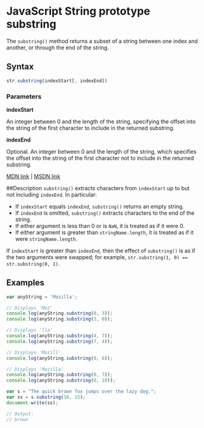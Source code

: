 # JavaScript String prototype substring
The `substring()` method returns a subset of a string between one index and another, or through the end of the string.

## Syntax
```js
str.substring(indexStart[, indexEnd])
```

### Parameters

**indexStart**

An integer between 0 and the length of the string, specifying the offset into the string of the first character to include in the returned substring.

**indexEnd**

Optional. An integer between 0 and the length of the string, which specifies the offset into the string of the first character not to include in the returned substring. 

[MDN link](https://developer.mozilla.org/en-US/docs/Web/JavaScript/Reference/Global_Objects/String/substring) | [MSDN link](https://msdn.microsoft.com/en-us/LIBRary/3cz15ahb%28v=vs.94%29.aspx)

##Description
`substring()` extracts characters from `indexStart` up to but not including `indexEnd`. In particular:

- If `indexStart` equals `indexEnd`, `substring()` returns an empty string.
- If `indexEnd` is omitted, `substring()` extracts characters to the end of the string.
- If either argument is less than 0 or is `NaN`, it is treated as if it were 0.
- If either argument is greater than `stringName.length`, it is treated as if it were `stringName.length`.

If `indexStart` is greater than `indexEnd`, then the effect of `substring()` is as if the two arguments were swapped; for example, `str.substring(1, 0) == str.substring(0, 1)`.

## Examples

```js
var anyString = 'Mozilla';

// Displays 'Moz'
console.log(anyString.substring(0, 3));
console.log(anyString.substring(3, 0));

// Displays 'lla'
console.log(anyString.substring(4, 7));
console.log(anyString.substring(7, 4));

// Displays 'Mozill'
console.log(anyString.substring(0, 6));

// Displays 'Mozilla'
console.log(anyString.substring(0, 7));
console.log(anyString.substring(0, 10));
```

```js
var s = "The quick brown fox jumps over the lazy dog.";
var ss = s.substring(10, 15);
document.write(ss);

// Output:
// brown
```
